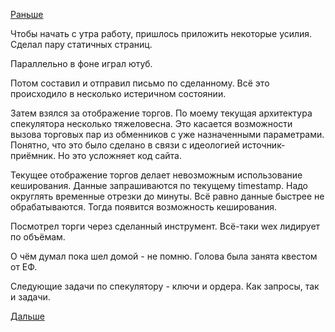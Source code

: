 [Раньше](2017.10.12.md)

Чтобы начать с утра работу, пришлось приложить некоторые усилия.
Сделал пару статичных страниц.

Параллельно в фоне играл ютуб.

Потом составил и отправил письмо по сделанному.
Всё это происходило в несколько истеричном состоянии.

Затем взялся за отображение торгов. По моему текущая архитектура спекулятора несколько тяжеловесна. Это касается возможности вызова торговых пар из обменников с уже назначенными параметрами.
Понятно, что это было сделано в связи с идеологией источник-приёмник. Но это усложняет код сайта.

Текущее отображение торгов делает невозможным использование кеширования. Данные запрашиваются по текущему timestamp. Надо округлять временные отрезки до минуты. Всё равно данные быстрее не обрабатываются. Тогда появится возможность кеширования.

Посмотрел торги через сделанный инструмент. Всё-таки wex лидирует по объёмам.

О чём думал пока шел домой - не помню. Голова была занята квестом от ЕФ.

Следующие задачи по спекулятору - ключи и ордера. Как запросы, так и задачи.

[Дальше](2017.10.14.md)
